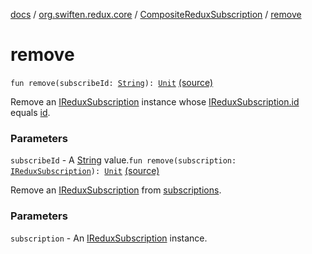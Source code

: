 [docs](../../index.md) / [org.swiften.redux.core](../index.md) / [CompositeReduxSubscription](index.md) / [remove](./remove.md)

# remove

`fun remove(subscribeId: `[`String`](https://kotlinlang.org/api/latest/jvm/stdlib/kotlin/-string/index.html)`): `[`Unit`](https://kotlinlang.org/api/latest/jvm/stdlib/kotlin/-unit/index.html) [(source)](https://github.com/protoman92/KotlinRedux/tree/master/common/common-core/src/main/kotlin/org/swiften/redux/core/Subscription.kt#L92)

Remove an [IReduxSubscription](../-i-redux-subscription/index.md) instance whose [IReduxSubscription.id](../-i-redux-subscription/id.md) equals [id](id.md).

### Parameters

`subscribeId` - A [String](https://kotlinlang.org/api/latest/jvm/stdlib/kotlin/-string/index.html) value.`fun remove(subscription: `[`IReduxSubscription`](../-i-redux-subscription/index.md)`): `[`Unit`](https://kotlinlang.org/api/latest/jvm/stdlib/kotlin/-unit/index.html) [(source)](https://github.com/protoman92/KotlinRedux/tree/master/common/common-core/src/main/kotlin/org/swiften/redux/core/Subscription.kt#L100)

Remove an [IReduxSubscription](../-i-redux-subscription/index.md) from [subscriptions](subscriptions.md).

### Parameters

`subscription` - An [IReduxSubscription](../-i-redux-subscription/index.md) instance.